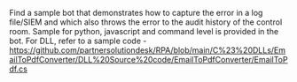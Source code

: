 Find a sample bot that demonstrates how to capture the error in a log file/SIEM 
and which also throws the error to the audit history of the control room. 
Sample for python, javascript and command level is provided in the bot. 
For DLL, refer to a sample code -
https://github.com/partnersolutiondesk/RPA/blob/main/C%23%20DLLs/EmailToPdfConverter/DLL%20Source%20code/EmailToPdfConverter/EmailToPdf.cs
